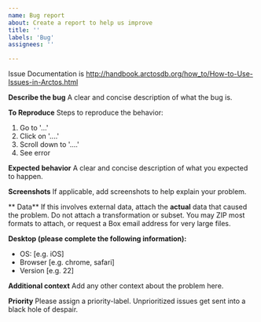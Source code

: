 ```yaml
---
name: Bug report
about: Create a report to help us improve
title: ''
labels: 'Bug'
assignees: ''

---
```


Issue Documentation is http://handbook.arctosdb.org/how_to/How-to-Use-Issues-in-Arctos.html

**Describe the bug**
A clear and concise description of what the bug is.

**To Reproduce**
Steps to reproduce the behavior:
1. Go to '...'
2. Click on '....'
3. Scroll down to '....'
4. See error

**Expected behavior**
A clear and concise description of what you expected to happen.

**Screenshots**
If applicable, add screenshots to help explain your problem.

** Data**
If this involves external data, attach the __actual__ data that caused the problem. Do not attach a transformation or subset. You may ZIP most formats to attach, or request a Box email address for very large files.

**Desktop (please complete the following information):**
 - OS: [e.g. iOS]
 - Browser [e.g. chrome, safari]
 - Version [e.g. 22]

**Additional context**
Add any other context about the problem here.

**Priority**
Please assign a priority-label. Unprioritized issues get sent into a black hole of despair.
